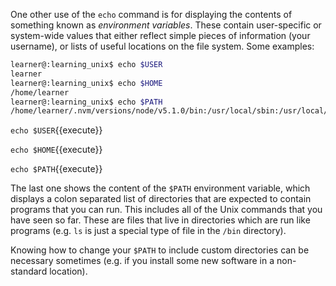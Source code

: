 
One other use of the `echo` command is for displaying the contents of something known as *environment variables*. These contain user-specific or system-wide values that either reflect simple pieces of information (your username), or lists of useful locations on the file system. Some examples:

```bash
learner@:learning_unix$ echo $USER
learner
learner@:learning_unix$ echo $HOME
/home/learner
learner@:learning_unix$ echo $PATH
/home/learner/.nvm/versions/node/v5.1.0/bin:/usr/local/sbin:/usr/local/bin:/usr/sbin:/usr/bin:/sbin:/bin                       
```

`echo $USER`{{execute}}

`echo $HOME`{{execute}}

`echo $PATH`{{execute}}

The last one shows the content of the `$PATH` environment variable, which displays a colon separated list of directories that are expected to contain programs that you can run. This includes all of the Unix commands that you have seen so far. These are files that live in directories which are run like programs (e.g. `ls` is just a special type of file in the `/bin` directory).

Knowing how to change your `$PATH` to include custom directories can be necessary sometimes (e.g. if you install some new software in a non-standard location).
